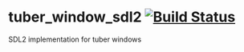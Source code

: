 # tuber_window_sdl2 [![Build Status](https://travis-ci.com/Lisible/tuber_window_sdl2.svg?branch=master)](https://travis-ci.com/Lisible/tuber_window_sdl2)
SDL2 implementation for tuber windows